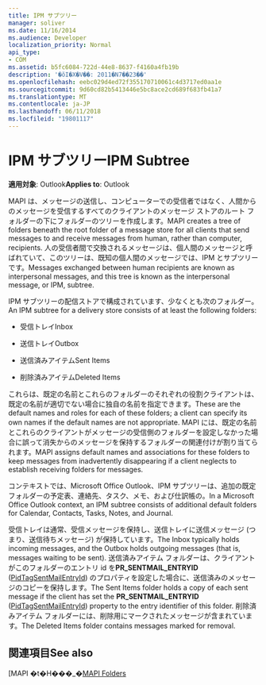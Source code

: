 ```yaml
---
title: IPM サブツリー
manager: soliver
ms.date: 11/16/2014
ms.audience: Developer
localization_priority: Normal
api_type:
- COM
ms.assetid: b5fc6084-722d-44e8-8637-f4160a4fb19b
description: '�ŏI�X�V��: 2011�N7��23��'
ms.openlocfilehash: eebc029d4ed72f355170710061c4d3717ed0aa1e
ms.sourcegitcommit: 9d60cd82b5413446e5bc8ace2cd689f683fb41a7
ms.translationtype: MT
ms.contentlocale: ja-JP
ms.lasthandoff: 06/11/2018
ms.locfileid: "19801117"
---
```

# <a name="ipm-subtree"></a><span data-ttu-id="75da7-103">IPM サブツリー</span><span class="sxs-lookup"><span data-stu-id="75da7-103">IPM Subtree</span></span>

  
  
<span data-ttu-id="75da7-104">**適用対象**: Outlook</span><span class="sxs-lookup"><span data-stu-id="75da7-104">**Applies to**: Outlook</span></span> 
  
<span data-ttu-id="75da7-105">MAPI は、メッセージの送信し、コンピューターでの受信者ではなく、人間からのメッセージを受信するすべてのクライアントのメッセージ ストアのルート フォルダーの下にフォルダーのツリーを作成します。</span><span class="sxs-lookup"><span data-stu-id="75da7-105">MAPI creates a tree of folders beneath the root folder of a message store for all clients that send messages to and receive messages from human, rather than computer, recipients.</span></span> <span data-ttu-id="75da7-106">人の受信者間で交換されるメッセージは、個人間のメッセージと呼ばれていて、このツリーは、既知の個人間のメッセージでは、IPM とサブツリーです。</span><span class="sxs-lookup"><span data-stu-id="75da7-106">Messages exchanged between human recipients are known as interpersonal messages, and this tree is known as the interpersonal message, or IPM, subtree.</span></span> 
  
<span data-ttu-id="75da7-107">IPM サブツリーの配信ストアで構成されています、少なくとも次のフォルダー。</span><span class="sxs-lookup"><span data-stu-id="75da7-107">An IPM subtree for a delivery store consists of at least the following folders:</span></span>
  
- <span data-ttu-id="75da7-108">受信トレイ</span><span class="sxs-lookup"><span data-stu-id="75da7-108">Inbox</span></span>
    
- <span data-ttu-id="75da7-109">送信トレイ</span><span class="sxs-lookup"><span data-stu-id="75da7-109">Outbox</span></span>
    
- <span data-ttu-id="75da7-110">送信済みアイテム</span><span class="sxs-lookup"><span data-stu-id="75da7-110">Sent Items</span></span>
    
- <span data-ttu-id="75da7-111">削除済みアイテム</span><span class="sxs-lookup"><span data-stu-id="75da7-111">Deleted Items</span></span>
    
<span data-ttu-id="75da7-112">これらは、既定の名前とこれらのフォルダーのそれぞれの役割クライアントは、既定の名前が適切でない場合に独自の名前を指定できます。</span><span class="sxs-lookup"><span data-stu-id="75da7-112">These are the default names and roles for each of these folders; a client can specify its own names if the default names are not appropriate.</span></span> <span data-ttu-id="75da7-113">MAPI には、既定の名前とこれらのクライアントがメッセージの受信側のフォルダーを設定しなかった場合に誤って消失からのメッセージを保持するフォルダーの関連付けが割り当てられます。</span><span class="sxs-lookup"><span data-stu-id="75da7-113">MAPI assigns default names and associations for these folders to keep messages from inadvertently disappearing if a client neglects to establish receiving folders for messages.</span></span> 
  
<span data-ttu-id="75da7-114">コンテキストでは、Microsoft Office Outlook、IPM サブツリーは、追加の既定フォルダーの予定表、連絡先、タスク、メモ、および仕訳帳の。</span><span class="sxs-lookup"><span data-stu-id="75da7-114">In a Microsoft Office Outlook context, an IPM subtree consists of additional default folders for Calendar, Contacts, Tasks, Notes, and Journal.</span></span>
  
<span data-ttu-id="75da7-115">受信トレイは通常、受信メッセージを保持し、送信トレイに送信メッセージ (つまり、送信待ちメッセージ) が保持しています。</span><span class="sxs-lookup"><span data-stu-id="75da7-115">The Inbox typically holds incoming messages, and the Outbox holds outgoing messages (that is, messages waiting to be sent).</span></span> <span data-ttu-id="75da7-116">送信済みアイテム フォルダーは、クライアントがこのフォルダーのエントリ id を**PR_SENTMAIL_ENTRYID** ([PidTagSentMailEntryId](pidtagsentmailentryid-canonical-property.md)) のプロパティを設定した場合に、送信済みのメッセージのコピーを保持します。</span><span class="sxs-lookup"><span data-stu-id="75da7-116">The Sent Items folder holds a copy of each sent message if the client has set the **PR_SENTMAIL_ENTRYID** ([PidTagSentMailEntryId](pidtagsentmailentryid-canonical-property.md)) property to the entry identifier of this folder.</span></span> <span data-ttu-id="75da7-117">削除済みアイテム フォルダーには、削除用にマークされたメッセージが含まれています。</span><span class="sxs-lookup"><span data-stu-id="75da7-117">The Deleted Items folder contains messages marked for removal.</span></span> 
  
## <a name="see-also"></a><span data-ttu-id="75da7-118">関連項目</span><span class="sxs-lookup"><span data-stu-id="75da7-118">See also</span></span>



<span data-ttu-id="75da7-119">[MAPI �t�H���_�[](mapi-folders.md)</span><span class="sxs-lookup"><span data-stu-id="75da7-119">[MAPI Folders](mapi-folders.md)</span></span>

